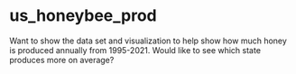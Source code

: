 # us_honeybee_prod
Want to show the data set and visualization to help show how much honey is produced annually from 1995-2021.  Would like to see which state produces more on average? 
